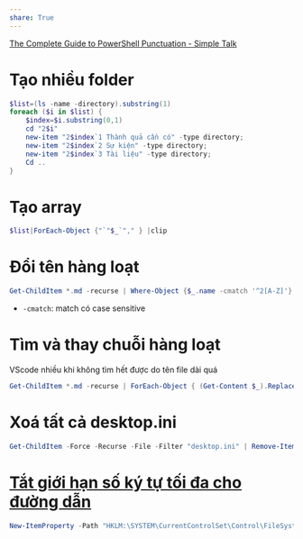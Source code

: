 ```yaml
---  
share: True  
---  
```

[The Complete Guide to PowerShell Punctuation - Simple Talk](https://www.red-gate.com/simple-talk/sysadmin/powershell/the-complete-guide-to-powershell-punctuation/)  
# Tạo nhiều folder  
```PowerShell  
$list=(ls -name -directory).substring(1)  
foreach ($i in $list) {  
	$index=$i.substring(0,1)  
	cd "2$i"   
	new-item "2$index`1 Thành quả cần có" -type directory;  
	new-item "2$index`2 Sự kiện" -type directory;  
	new-item "2$index`3 Tài liệu" -type directory;  
	Cd ..  
}  
```  
# Tạo array  
```PowerShell  
$list|ForEach-Object {"`"$_`"," } |clip  
```  
# Đổi tên hàng loạt  
```PowerShell  
Get-ChildItem *.md -recurse | Where-Object {$_.name -cmatch '^2[A-Z]'}  | Rename-Item -newname { $_.name -replace '^2(.*)', '4$1'} -whatif   
```  
- `-cmatch`: match có case sensitive  
# Tìm và thay chuỗi hàng loạt  
VScode nhiều khi không tìm hết được do tên file dài quá  
```PowerShell  
Get-ChildItem *.md -recurse | ForEach-Object { (Get-Content $_).Replace('Kết quả cần có::','Thành quả cần có::') | Set-Content $_ }   
```  
# Xoá tất cả desktop.ini   
```PowerShell  
Get-ChildItem -Force -Recurse -File -Filter "desktop.ini" | Remove-Item -force  
```  
# [Tắt giới hạn số ký tự tối đa cho đường dẫn](https://learn.microsoft.com/en-us/windows/win32/fileio/maximum-file-path-limitation?tabs=powershell#enable-long-paths-in-windows-10-version-1607-and-later "Maximum Path Length Limitation - Win32 apps | Microsoft Learn")  
```PowerShell  
New-ItemProperty -Path "HKLM:\SYSTEM\CurrentControlSet\Control\FileSystem" -Name "LongPathsEnabled" -Value 1 -PropertyType DWORD -Force  
```  
